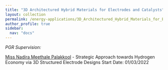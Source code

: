 ```yaml
---
title: "3D Architectured Hybrid Materials for Electrodes and Catalysts"
layout: collection
permalink: /energy-applications/3D_Architectured_Hybrid_Materials_for_Electrodes_and_Catalysts/
author_profile: true
sidebar:
  nav: "docs"
---
```


<!-- **{{page.title}}** -->

<!-- **Hydrogen fuel cells** -->

*PGR Supervision:*

[Miss Nadira Meethale Palakkool](https://researchportal.northumbria.ac.uk/en/persons/nadira-meethale-palakkool) - Strategic Approach towards Hydrogen Economy via 3D Structured Electrode Designs Start Date: 01/03/2022
